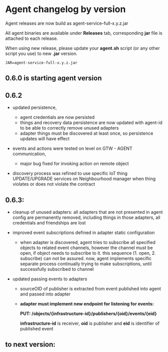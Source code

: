 # Agent changelog by version

Agent releases are now build as agent-service-full-x.y.z.jar

All agent binaries are available under **Releases** tab, corresponding **jar** file is attached to each release.

When using new release, please update your **agent.sh** script (or any other script you use) to
new **.jar** version.

```
JAR=agent-service-full-x.y.z.jar
```


## 0.6.0 is starting agent version

## 0.6.2

* updated persistence,
    * agent credentials are now persisted
    * things and recovery data persistence are now updated with agent-id to be able to
      correctly remove unused adapters
    * adapter things must be discovered at least once, so persistence updates will have effect

* events and actions were tested on level on GTW - AGENT communication,
    * major bug fixed for invoking action on remote object

* discovery process was refined to use specific IoT thing UPDATE/UPGRADE services
on Neighbourhood manager when thing violates or does not violate the contract


## 0.6.3:

* cleanup of unused adapters: all adapters that are not presented in agent config are permanently
  removed, including things in those adapters, all credentials and friendships are lost

* improved event subscriptions defined in adapter static configuration
    * when adapter is discovered, agent tries to subscribe all specified
      objects to related event channels, however the channel must be open,
      if object needs to subscribe to it. this sequence (1. open, 2. subscribe)
      can not be assured. now, agent implements specific separate process
      continually trying to make subscriptions, until successfully subscribed to channel

* updated passing events to adapters
    * sourceOID of publisher is extracted from event published into agent and passed into adapter
    * **adapter must implement new endpoint for listening for events:**

      **PUT: /objects/{infrastructure-id}/publishers/{oid}/events/{eid}**

      **infrastructure-id** is receiver,
      **oid** is publisher and **eid** is identifier of published event

## to next version:
